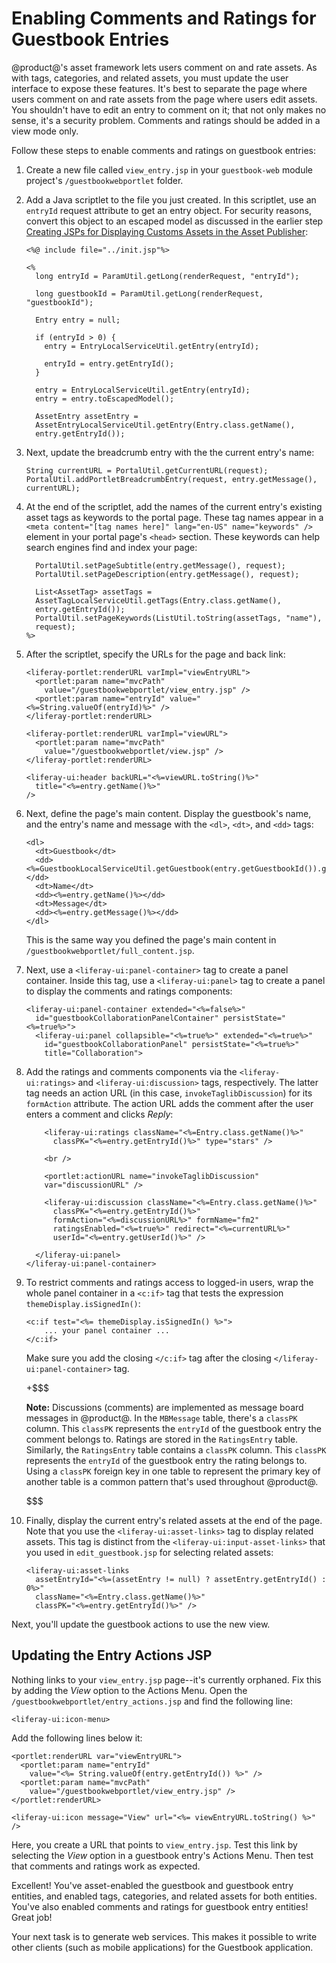 # Enabling Comments and Ratings for Guestbook Entries [](id=enabling-comments-and-ratings-for-guestbook-entries)

@product@'s asset framework lets users comment on and rate assets. As with tags, 
categories, and related assets, you must update the user interface to expose 
these features. It's best to separate the page where users comment on and rate 
assets from the page where users edit assets. You shouldn't have to edit an 
entry to comment on it; that not only makes no sense, it's a security problem. 
Comments and ratings should be added in a view mode only. 

Follow these steps to enable comments and ratings on guestbook entries: 

1.  Create a new file called `view_entry.jsp` in your `guestbook-web` module 
    project's `/guestbookwebportlet` folder. 

2.  Add a Java scriptlet to the file you just created. In this scriptlet, use an 
    `entryId` request attribute to get an entry object. For security reasons, 
    convert this object to an escaped model as discussed in the earlier step 
    [Creating JSPs for Displaying Customs Assets in the Asset Publisher](/develop/tutorials/-/knowledge_base/7.0/creating-jsps-for-displaying-custom-assets-in-the-asset-publisher):

        <%@ include file="../init.jsp"%>

        <%
          long entryId = ParamUtil.getLong(renderRequest, "entryId");

          long guestbookId = ParamUtil.getLong(renderRequest, "guestbookId");

          Entry entry = null;

          if (entryId > 0) {
            entry = EntryLocalServiceUtil.getEntry(entryId);

            entryId = entry.getEntryId();
          }

          entry = EntryLocalServiceUtil.getEntry(entryId);
          entry = entry.toEscapedModel();

          AssetEntry assetEntry = 
          AssetEntryLocalServiceUtil.getEntry(Entry.class.getName(), 
          entry.getEntryId());

3.  Next, update the breadcrumb entry with the the current entry's name: 

        String currentURL = PortalUtil.getCurrentURL(request);
        PortalUtil.addPortletBreadcrumbEntry(request, entry.getMessage(),
        currentURL);

4.  At the end of the scriptlet, add the names of the current entry's existing 
    asset tags as keywords to the portal page. These tag names appear in a 
    `<meta content="[tag names here]" lang="en-US" name="keywords" />` element 
    in your portal page's `<head>` section. These keywords can help search 
    engines find and index your page: 

          PortalUtil.setPageSubtitle(entry.getMessage(), request);
          PortalUtil.setPageDescription(entry.getMessage(), request);

          List<AssetTag> assetTags = 
          AssetTagLocalServiceUtil.getTags(Entry.class.getName(), 
          entry.getEntryId());
          PortalUtil.setPageKeywords(ListUtil.toString(assetTags, "name"), 
          request);
        %>

5.  After the scriptlet, specify the URLs for the page and back link: 

        <liferay-portlet:renderURL varImpl="viewEntryURL">
          <portlet:param name="mvcPath"
            value="/guestbookwebportlet/view_entry.jsp" />
          <portlet:param name="entryId" value="<%=String.valueOf(entryId)%>" />
        </liferay-portlet:renderURL>

        <liferay-portlet:renderURL varImpl="viewURL">
          <portlet:param name="mvcPath"
            value="/guestbookwebportlet/view.jsp" />
        </liferay-portlet:renderURL>

        <liferay-ui:header backURL="<%=viewURL.toString()%>"
          title="<%=entry.getName()%>" 
        />

6.  Next, define the page's main content. Display the guestbook's name, and the 
    entry's name and message with the `<dl>`, `<dt>`, and `<dd>` tags: 

        <dl>
          <dt>Guestbook</dt>
          <dd><%=GuestbookLocalServiceUtil.getGuestbook(entry.getGuestbookId()).getName()%></dd>
          <dt>Name</dt>
          <dd><%=entry.getName()%></dd>
          <dt>Message</dt>
          <dd><%=entry.getMessage()%></dd>
        </dl>

    This is the same way you defined the page's main content in 
    `/guestbookwebportlet/full_content.jsp`. 

7.  Next, use a `<liferay-ui:panel-container>` tag to create a panel container. 
    Inside this tag, use a `<liferay-ui:panel>` tag to create a panel to display
    the comments and ratings components: 

        <liferay-ui:panel-container extended="<%=false%>"
          id="guestbookCollaborationPanelContainer" persistState="<%=true%>">
          <liferay-ui:panel collapsible="<%=true%>" extended="<%=true%>"
            id="guestbookCollaborationPanel" persistState="<%=true%>"
            title="Collaboration">

8.  Add the ratings and comments components via the `<liferay-ui:ratings>` and 
    `<liferay-ui:discussion>` tags, respectively. The latter tag needs an action 
    URL (in this case, `invokeTaglibDiscussion`) for its `formAction` attribute. 
    The action URL adds the comment after the user enters a comment and clicks 
    *Reply*: 

            <liferay-ui:ratings className="<%=Entry.class.getName()%>"
              classPK="<%=entry.getEntryId()%>" type="stars" />

            <br />

            <portlet:actionURL name="invokeTaglibDiscussion" 
            var="discussionURL" />

            <liferay-ui:discussion className="<%=Entry.class.getName()%>"
              classPK="<%=entry.getEntryId()%>"
              formAction="<%=discussionURL%>" formName="fm2"
              ratingsEnabled="<%=true%>" redirect="<%=currentURL%>"
              userId="<%=entry.getUserId()%>" />

          </liferay-ui:panel>
        </liferay-ui:panel-container>

9.  To restrict comments and ratings access to logged-in users, wrap the whole 
    panel container in a `<c:if>` tag that tests the expression 
    `themeDisplay.isSignedIn()`:
    
        <c:if test="<%= themeDisplay.isSignedIn() %>">
            ... your panel container ...
        </c:if>

    Make sure you add the closing `</c:if>` tag after the closing 
    `</liferay-ui:panel-container>` tag.
    
    +$$$

    **Note:** Discussions (comments) are implemented as message board messages 
    in @product@. In the `MBMessage` table, there's a `classPK` column. This
    `classPK` represents the `entryId` of the guestbook entry the comment 
    belongs to. Ratings are stored in the `RatingsEntry` table. Similarly, the 
    `RatingsEntry` table contains a `classPK` column. This `classPK` represents 
    the `entryId` of the guestbook entry the rating belongs to. Using a 
    `classPK` foreign key in one table to represent the primary key of another 
    table is a common pattern that's used throughout @product@. 

    $$$

10. Finally, display the current entry's related assets at the end of the page. 
    Note that you use the `<liferay-ui:asset-links>` tag to display related 
    assets. This tag is distinct from the `<liferay-ui:input-asset-links>` that 
    you used in `edit_guestbook.jsp` for selecting related assets:
    
        <liferay-ui:asset-links
          assetEntryId="<%=(assetEntry != null) ? assetEntry.getEntryId() : 0%>"
          className="<%=Entry.class.getName()%>"
          classPK="<%=entry.getEntryId()%>" />

Next, you'll update the guestbook actions to use the new view. 

## Updating the Entry Actions JSP [](id=updating-the-entry-actions-jsp)

Nothing links to your `view_entry.jsp` page--it's currently orphaned. Fix this 
by adding the *View* option to the Actions Menu. Open the 
`/guestbookwebportlet/entry_actions.jsp` and find the following line:

    <liferay-ui:icon-menu>

Add the following lines below it:

    <portlet:renderURL var="viewEntryURL">
      <portlet:param name="entryId"
        value="<%= String.valueOf(entry.getEntryId()) %>" />
      <portlet:param name="mvcPath"
        value="/guestbookwebportlet/view_entry.jsp" />
    </portlet:renderURL>

    <liferay-ui:icon message="View" url="<%= viewEntryURL.toString() %>" />

Here, you create a URL that points to `view_entry.jsp`. Test this link by
selecting the *View* option in a guestbook entry's Actions Menu. Then test that 
comments and ratings work as expected. 

Excellent! You've asset-enabled the guestbook and guestbook entry entities, and 
enabled tags, categories, and related assets for both entities. You've also 
enabled comments and ratings for guestbook entry entities! Great job! 

Your next task is to generate web services. This makes it possible to write 
other clients (such as mobile applications) for the Guestbook application. 
